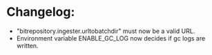 Changelog:
===

* "bitrepository.ingester.urltobatchdir" must now be a valid URL.
* Environment variable ENABLE_GC_LOG now decides if gc logs are written.
